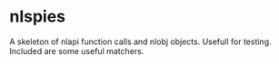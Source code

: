nlspies
=======

A skeleton of nlapi function calls and nlobj objects.  Usefull for testing.  Included are some useful matchers.
